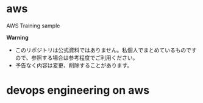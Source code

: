# aws
AWS Training sample

**Warning**
- このリポジトリは公式資料ではありません。私個人でまとめているものですので、参照する場合は参考程度でご利用ください。
- 予告なく内容は変更、削除することがあります。

# devops engineering on aws

